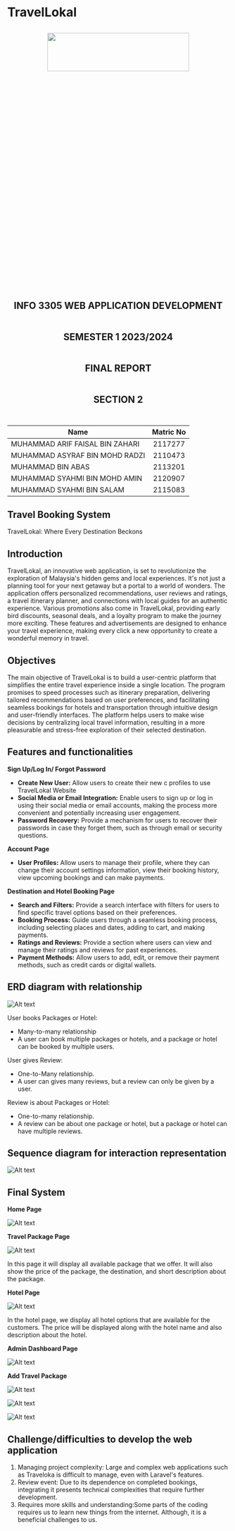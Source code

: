 # TravelLokal

<h2 align="center">

<p align="center">
  <img width="80%" height="15%" src="images/IIUMLOGO.jpg">
</p>

INFO 3305 WEB APPLICATION DEVELOPMENT
<br><br>

SEMESTER 1 2023/2024
<br><br>

FINAL REPORT
<br><br>

SECTION 2
<br><br>

<div align="center">
  
| Name        | Matric No           | 
| ------------- |:-------------:|
| MUHAMMAD ARIF FAISAL BIN ZAHARI      | 2117277 |
| MUHAMMAD ASYRAF BIN MOHD RADZI      | 2110473|
| MUHAMMAD BIN ABAS | 2113201     | 
| MUHAMMAD SYAHMI BIN MOHD AMIN | 2120907  | 
| MUHAMMAD SYAHMI BIN SALAM | 2115083 | 
</div>
</h2>

## Travel Booking System

TravelLokal: Where Every Destination Beckons

## Introduction

TravelLokal, an innovative web application, is set to revolutionize the exploration of Malaysia's hidden gems and local experiences. It's not just a planning tool for your next getaway but a portal to a world of wonders. The application offers personalized recommendations, user reviews and ratings, a travel itinerary planner, and connections with local guides for an authentic experience. Various promotions also come in TravelLokal, providing early bird discounts, seasonal deals, and a loyalty program to make the journey more exciting. These features and advertisements are designed to enhance your travel experience, making every click a new opportunity to create a wonderful memory in travel.

## Objectives

The main objective of TravelLokal is to build a user-centric platform that simplifies the entire travel experience inside a single location. The program promises to speed processes such as itinerary preparation, delivering tailored recommendations based on user preferences, and facilitating seamless bookings for hotels and transportation through intuitive design and user-friendly interfaces. The platform helps users to make wise decisions by centralizing local travel information, resulting in a more pleasurable and stress-free exploration of their selected destination.

## Features and functionalities

**Sign Up/Log In/ Forgot Password**
*	**Create New User:** Allow users to create their new c profiles to use TravelLokal Website
*	**Social Media or Email Integration:** Enable users to sign up or log in using their social media or email accounts, making the process more convenient and potentially increasing user engagement.
*	**Password Recovery:** Provide a mechanism for users to recover their passwords in case they forget them, such as through email or security questions.

**Account Page**
*	**User Profiles:** Allow users to manage their profile, where they can change their account settings information, view their booking history, view upcoming bookings and can make payments.

**Destination and Hotel Booking Page**
*	**Search and Filters:** Provide a search interface with filters for users to find specific travel options based on their preferences.
*	**Booking Process:** Guide users through a seamless booking process, including selecting places and dates, adding to cart, and making payments.
*	**Ratings and Reviews:** Provide a section where users can view and manage their ratings and reviews for past experiences.
*	**Payment Methods:** Allow users to add, edit, or remove their payment methods, such as credit cards or digital wallets.




## ERD diagram with relationship

![Alt text](images/ERDdiagram.png)

User books Packages or Hotel: 
* Many-to-many relationship
* A user can book multiple packages or hotels, and a package or hotel can be booked by multiple users.

User gives Review: 
* One-to-Many relationship.
* A user can gives many reviews, but a review can only be given by a user.

Review is about Packages or Hotel: 
* One-to-many relationship.
* A review can be about one package or hotel, but a package or hotel can have multiple reviews.



## Sequence diagram for interaction representation

![Alt text](images/Sequence.png)

## Final System

**Home Page**

![Alt text](images/finalproject/home.PNG)


**Travel Package Page**

![Alt text](images/finalproject/travelpackage.PNG)

In this page it will display all available package that we offer. It will also show the price of the package, the destination, and short description about the package.

**Hotel Page**

![Alt text](images/finalproject/hotelpage.PNG)

In the hotel page, we display all hotel options that are available for the customers. The price will be displayed along with the hotel name and also description about the hotel. 

**Admin Dashboard Page**

![Alt text](images/finalproject/admindashboard.PNG)

**Add Travel Package**

![Alt text](images/finalproject/addtravel.PNG)

![Alt text](images/finalproject/addtravel(1).PNG)

![Alt text](images/finalproject/addtravel(2).PNG)

## Challenge/difficulties to develop the web application

1. Managing project complexity: Large and complex web applications such as Traveloka is difficult to manage, even with Laravel's features.
2. Review event: Due to its dependence on completed bookings, integrating it presents technical complexities that require further development.
3. Requires more skills and understanding:Some parts of the coding requires us to learn new things from the internet. Although, it is a beneficial challenges to us.



